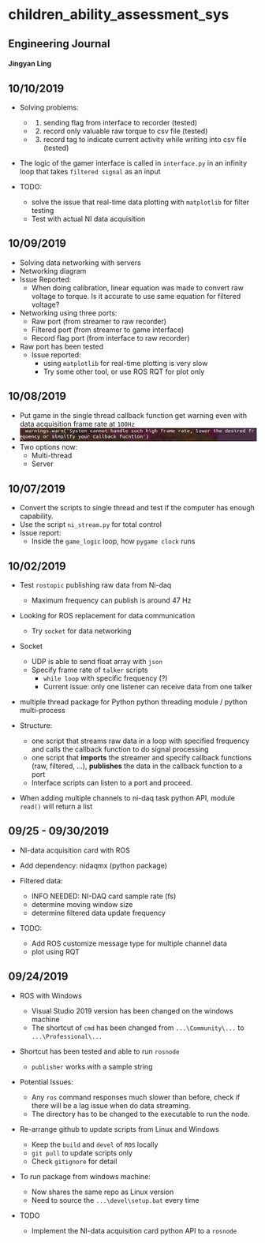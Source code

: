 # children_ability_assessment_sys
## Engineering Journal
#### Jingyan Ling

## 10/10/2019

- Solving problems:
  - 1. sending flag from interface to recorder (tested)
  - 2. record only valuable raw torque to csv file (tested)
  - 3. record tag to indicate current activity while writing into csv file (tested)

- The logic of the gamer interface is called in `interface.py` in an infinity loop that takes `filtered signal` as an input
- TODO:
  - solve the issue that real-time data plotting with `matplotlib` for filter testing
  - Test with actual NI data acquisition

## 10/09/2019

- Solving data networking with servers
- Networking diagram
- Issue Reported:
  - When doing calibration, linear equation was made to convert raw voltage to torque. Is it accurate to use same equation for filtered voltage?
- Networking using three ports:
  - Raw port (from streamer to raw recorder)
  - Filtered port (from streamer to game interface)
  - Record flag port (from interface to raw recorder)
- Raw port has been tested
    - Issue reported:
      - using `matplotlib` for real-time plotting is very slow
      - Try some other tool, or use ROS RQT for plot only

## 10/08/2019

- Put game in the single thread callback function get warning even with data acquisition frame rate at `100Hz`
- ![](journal_media/single_thread_fail.png)
- Two options now:
  - Multi-thread
  - Server
  

## 10/07/2019

- Convert the scripts to single thread and test if the computer has enough capability.
- Use the script `ni_stream.py` for total control
- Issue report:
  - Inside the `game_logic` loop, how `pygame clock` runs 

## 10/02/2019

- Test `rostopic` publishing raw data from Ni-daq
  - Maximum frequency can publish is around 47 Hz

- Looking for ROS replacement for data communication
  - Try `socket` for data networking 

- Socket 
  - UDP is able to send float array with `json`
  - Specify frame rate of `talker` scripts
    - `while loop` with specific frequency (?)
    - Current issue: only one listener can receive data from one talker

- multiple thread package for Python
  python threading module / python multi-process
  
- Structure:
  - one script that streams raw data in a loop with specified frequency and calls the callback function to do signal processing
  - one script that **imports** the streamer and specify callback functions (raw, filtered, ...), **publishes** the data in the callback function to a port
  - Interface scripts can listen to a port and proceed.

- When adding multiple channels to ni-daq task python API, module `read()` will return a list
  
## 09/25 - 09/30/2019

- NI-data acquisition card with ROS
- Add dependency: nidaqmx (python package)


- Filtered data:
  - INFO NEEDED: NI-DAQ card sample rate (fs)
  - determine moving window size
  - determine filtered data update frequency
  
- TODO:
  - Add ROS customize message type for multiple channel data
  - plot using RQT

## 09/24/2019

- ROS with Windows
  - Visual Studio 2019 version has been changed on the windows machine
  - The shortcut of `cmd` has been changed from `...\Community\...` to `...\Professional\...`
- Shortcut has been tested and able to run `rosnode`
  - `publisher` works with a sample string
- Potential Issues:
  - Any `ros` command responses much slower than before, check if there will be a lag issue when do data streaming.
  - The directory has to be changed to the executable to run the node.
  
- Re-arrange github to update scripts from Linux and Windows 
  - Keep the `build` and `devel` of `ROS` locally
  - `git pull` to update scripts only
  - Check `gitignore` for detail
- To run package from windows machine:
  - Now shares the same repo as Linux version
  - Need to source the `...\devel\setup.bat` every time

- TODO
  - Implement the NI-data acquisition card python API to a `rosnode`